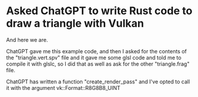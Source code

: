 # Asked ChatGPT to write Rust code to draw a triangle with Vulkan
And here we are.

ChatGPT gave me this example code, and then I asked for the contents of the "triangle.vert.spv" file and it gave me some glsl code and told me to compile it with glslc, so I did that as well as ask for the other "triangle.frag" file.

ChatGPT has written a function "create_render_pass" and I've opted to call it with the argument vk::Format::R8G8B8_UINT
